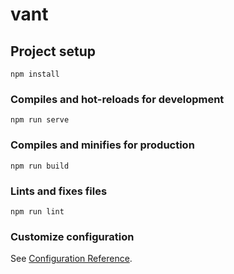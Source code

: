 
<!-- // babel-plugin-import 是一款 babel 插件，它会在编译过程中将 import 的写法自动转换为按需引入的方式 -->
<!-- npm i babel-plugin-import -D -->
<!-- 新建 .babelrc文件 -->

# vant

## Project setup
```
npm install
```

### Compiles and hot-reloads for development
```
npm run serve
```

### Compiles and minifies for production
```
npm run build
```

### Lints and fixes files
```
npm run lint
```

### Customize configuration
See [Configuration Reference](https://cli.vuejs.org/config/).
